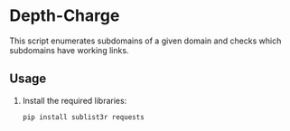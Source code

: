 # Depth-Charge
This script enumerates subdomains of a given domain and checks which subdomains have working links.

## Usage

1. Install the required libraries:
   ```bash
   pip install sublist3r requests
